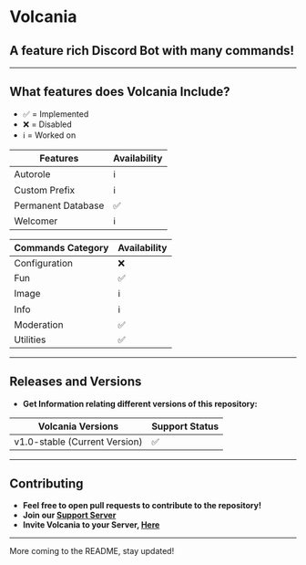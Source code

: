 # Volcania

## A feature rich Discord Bot with many commands!

---

## What features does Volcania Include?

- ✅ = Implemented
- ❌ = Disabled
- ℹ️ = Worked on

| Features           | Availability |
| ------------------ | ------------ |
| Autorole           | ℹ️           |
| Custom Prefix      | ℹ️           |
| Permanent Database | ✅           |
| Welcomer           | ℹ️           |

| Commands Category | Availability |
| ----------------- | ------------ |
| Configuration     | ❌           |
| Fun               | ✅           |
| Image             | ℹ️           |
| Info              | ℹ️           |
| Moderation        | ✅           |
| Utilities         | ✅           |

---

## Releases and Versions

- **Get Information relating different versions of this repository:**

| Volcania Versions             | Support Status |
| ----------------------------- | -------------- |
| v1.0-stable (Current Version) | ✅             |

---

## Contributing

- **Feel free to open pull requests to contribute to the repository!**
- **Join our [Support Server](https://discord.gg/tVQckYkbK4)**
- **Invite Volcania to your Server, [Here](https://discord.com/oauth2/authorize?client_id=843428824385716244&permissions=8&scope=bot)**

---

More coming to the README, stay updated!
